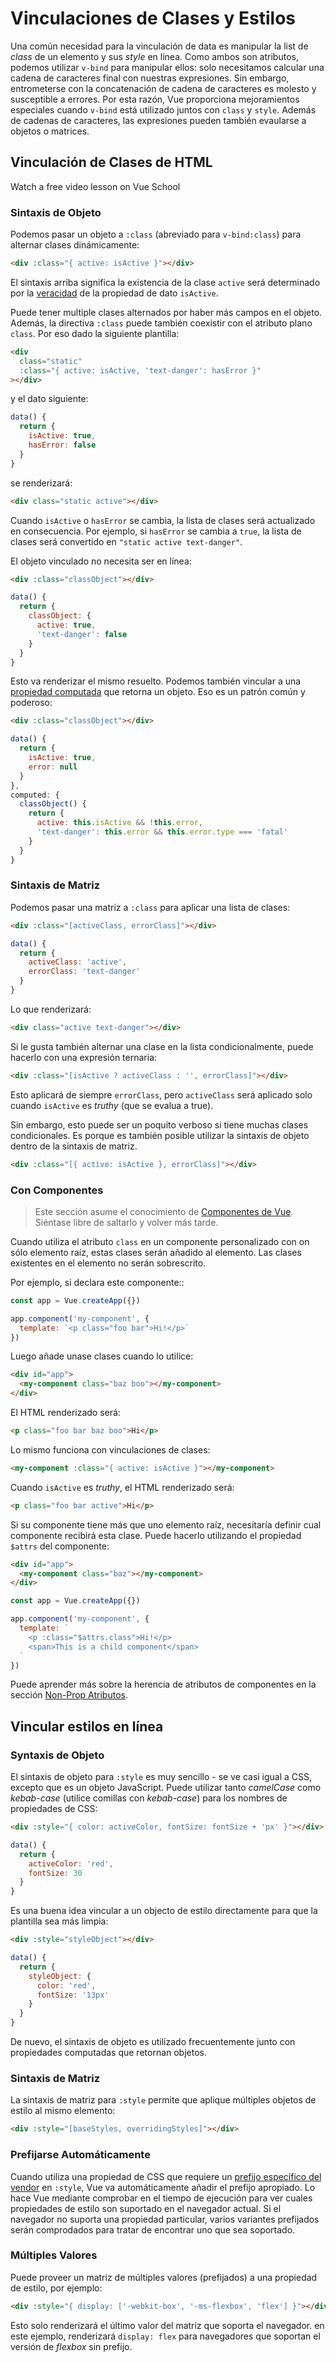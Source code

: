 # Vinculaciones de Clases y Estilos

Una común necesidad para la vinculación de data es manipular la list de _class_ de un elemento y sus _style_ en línea. Como ambos son atributos, podemos utilizar `v-bind` para manipular ellos: solo necesitamos calcular una cadena de caracteres final con nuestras expresiones. Sin embargo, entrometerse con la concatenación de cadena de caracteres es molesto y susceptible a errores. Por esta razón, Vue proporciona mejoramientos especiales cuando `v-bind` está utilizado juntos con `class` y `style`. Además de cadenas de caracteres, las expresiones pueden también evaularse a objetos o matrices.

## Vinculación de Clases de HTML
<VideoLesson href="https://vueschool.io/lessons/dynamic-css-classes-with-vue-3?friend=vuejs" title="Free Vue.js Dynamic Classes Lesson">Watch a free video lesson on Vue School</VideoLesson>

### Sintaxis de Objeto

Podemos pasar un objeto a `:class` (abreviado para `v-bind:class`) para
alternar clases dinámicamente:

```html
<div :class="{ active: isActive }"></div>
```

El sintaxis arriba significa la existencia de la clase `active` será determinado por la [veracidad](https://developer.mozilla.org/en-US/docs/Glossary/Truthy) de la propiedad de dato `isActive`.

Puede tener multiple clases alternados por haber más campos en el objeto. Además, la directiva `:class` puede también coexistir con el atributo plano `class`. Por eso dado la siguiente plantilla:

```html
<div
  class="static"
  :class="{ active: isActive, 'text-danger': hasError }"
></div>
```

y el dato siguiente:

```js
data() {
  return {
    isActive: true,
    hasError: false
  }
}
```

se renderizará:

```html
<div class="static active"></div>
```

Cuando `isActive` o `hasError` se cambia, la lista de clases será actualizado en consecuencia. Por ejemplo, si `hasError` se cambia a `true`, la lista de clases será convertido en `"static active text-danger"`.

El objeto vinculado no necesita ser en línea:

```html
<div :class="classObject"></div>
```

```js
data() {
  return {
    classObject: {
      active: true,
      'text-danger': false
    }
  }
}
```

Esto va renderizar el mismo resuelto. Podemos también vincular a una [propiedad computada](computed.md) que retorna un objeto. Eso es un patrón común y poderoso:

```html
<div :class="classObject"></div>
```

```js
data() {
  return {
    isActive: true,
    error: null
  }
},
computed: {
  classObject() {
    return {
      active: this.isActive && !this.error,
      'text-danger': this.error && this.error.type === 'fatal'
    }
  }
}
```

### Sintaxis de Matriz

Podemos pasar una matriz a `:class` para aplicar una lista de clases:

```html
<div :class="[activeClass, errorClass]"></div>
```

```js
data() {
  return {
    activeClass: 'active',
    errorClass: 'text-danger'
  }
}
```

Lo que renderizará:

```html
<div class="active text-danger"></div>
```

Si le gusta también alternar una clase en la lista condicionalmente, puede hacerlo con una expresión ternaria:

```html
<div :class="[isActive ? activeClass : '', errorClass]"></div>
```

Esto aplicará de siempre `errorClass`, pero `activeClass` será aplicado solo cuando `isActive` es _truthy_ (que se evalua a true).

Sin embargo, esto puede ser un poquito verboso si tiene muchas clases condicionales. Es porque es también posible utilizar la sintaxis de objeto dentro de la sintaxis de matriz.

```html
<div :class="[{ active: isActive }, errorClass]"></div>
```

### Con Componentes

> Este sección asume el conocimiento de [Componentes de Vue](component-basics.md). Siéntase libre de saltarlo y volver más tarde.

Cuando utiliza el atributo `class` en un componente personalizado con on sólo elemento raíz, estas clases serán añadido al elemento. Las clases existentes en el elemento no serán sobrescrito.

Por ejemplo, si declara este componente::

```js
const app = Vue.createApp({})

app.component('my-component', {
  template: `<p class="foo bar">Hi!</p>`
})
```

Luego añade unase clases cuando lo utilice:

```html
<div id="app">
  <my-component class="baz boo"></my-component>
</div>
```

El HTML renderizado será:

```html
<p class="foo bar baz boo">Hi</p>
```

Lo mismo funciona con vinculaciones de clases:

```html
<my-component :class="{ active: isActive }"></my-component>
```

Cuando `isActive` es _truthy_, el HTML renderizado será:

```html
<p class="foo bar active">Hi</p>
```

Si su componente tiene más que uno elemento raíz, necesitaría definir cual componente recibirá esta clase. Puede hacerlo utilizando el propiedad `$attrs` del componente:

```html
<div id="app">
  <my-component class="baz"></my-component>
</div>
```

```js
const app = Vue.createApp({})

app.component('my-component', {
  template: `
    <p :class="$attrs.class">Hi!</p>
    <span>This is a child component</span>
  `
})
```

Puede aprender más sobre la herencia de atributos de componentes en la sección [Non-Prop Atributos](component-attrs.html).

## Vincular estilos en línea

### Syntaxis de Objeto

El sintaxis de objeto para `:style` es muy sencillo - se ve casi igual a CSS, excepto que es un objeto JavaScript. Puede utilizar tanto _camelCase_ como _kebab-case_ (utilice comillas con _kebab-case_) para los nombres de propiedades de CSS:

```html
<div :style="{ color: activeColor, fontSize: fontSize + 'px' }"></div>
```

```js
data() {
  return {
    activeColor: 'red',
    fontSize: 30
  }
}
```

Es una buena idea vincular a un objecto de estilo directamente para que la plantilla sea más limpia:

```html
<div :style="styleObject"></div>
```

```js
data() {
  return {
    styleObject: {
      color: 'red',
      fontSize: '13px'
    }
  }
}
```

De nuevo, el sintaxis de objeto es utilizado frecuentemente junto con propiedades computadas que retornan objetos.

### Sintaxis de Matriz

La sintaxis de matriz para `:style` permite que aplique múltiples objetos de estilo al mismo elemento:

```html
<div :style="[baseStyles, overridingStyles]"></div>
```

### Prefijarse Automáticamente

Cuando utiliza una propiedad de CSS que requiere un [prefijo específico del vendor](https://developer.mozilla.org/en-US/docs/Glossary/Vendor_Prefix) en `:style`, Vue va automáticamente añadir el prefijo apropiado. Lo hace Vue mediante comprobar en el tiempo de ejecución para ver cuales propiedades de estilo son suportado en el navegador actual. Si el navegador no suporta una propiedad particular, varios variantes prefijados serán comprodados para tratar de encontrar uno que sea soportado.

### Múltiples Valores

Puede proveer un matriz de múltiples valores (prefijados) a una propiedad de estilo, por ejemplo:

```html
<div :style="{ display: ['-webkit-box', '-ms-flexbox', 'flex'] }"></div>
```

Esto solo renderizará el último valor del matriz que soporta el navegador. en este ejemplo, renderizará `display: flex` para navegadores que soportan el versión de _flexbox_ sin prefijo.
